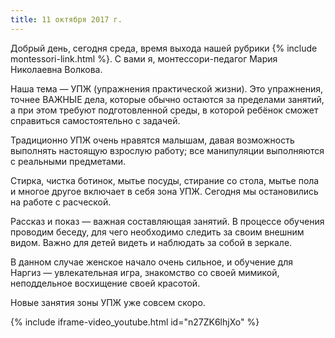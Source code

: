 ```yaml
---
title: 11 октября 2017 г.
---
```

Добрый день, сегодня среда, время выхода нашей рубрики {% include montessori-link.html %}. С вами я, монтессори-педагог
Мария Николаевна Волкова.

Наша тема — УПЖ (упражнения практической жизни). Это упражнения, точнее ВАЖНЫЕ дела, которые обычно остаются
за пределами занятий, а при этом требуют подготовленной среды, в которой ребёнок сможет справиться самостоятельно
с задачей.

<!--more-->
Традиционно УПЖ очень нравятся малышам, давая возможность выполнять настоящую взрослую работу; все манипуляции
выполняются с реальными предметами.

Стирка, чистка ботинок, мытье посуды, стирание со стола, мытье пола и многое другое включает в себя зона УПЖ.
Сегодня мы остановились на работе с расческой.

Рассказ и показ — важная составляющая занятий. В процессе обучения проводим беседу, для чего необходимо следить
за своим внешним видом. Важно для детей видеть и наблюдать за собой в зеркале.

В данном случае женское начало очень сильное, и обучение для Наргиз — увлекательная игра, знакомство со своей мимикой,
неподдельное восхищение своей красотой.

Новые занятия зоны УПЖ уже совсем скоро.

{% include iframe-video_youtube.html id="n27ZK6lhjXo" %}
